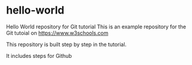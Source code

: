 # hello-world 
Hello World repository for Git tutorial
This is an example repository for the Git tutoial on https://www.w3schools.com

This repository is built step by step in the tutorial.

It includes steps for Github
